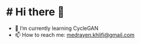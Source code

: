 # # Hi there 👋
- 🌱 I’m currently learning CycleGAN 
- 📫 How to reach me: medrayen.khlifi@gmail.com

